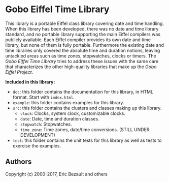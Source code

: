 # Gobo Eiffel Time Library

This library is a portable Eiffel class library
covering date and time handling. When this library has been
developed, there was no date and time library standard, and
no portable library supporting the main Eiffel compilers
was publicly available. Each Eiffel compiler provides its own
date and time library, but none of them is fully portable.
Furthermore the existing date and time libraries only covered
the absolute time and duration notions, leaving untackled areas
such as time zones, stopwatches, clocks or timers. The *Gobo Eiffel
Time Library* tries to address these issues with the same care
that characterizes the other high-quality libraries that make
up the *Gobo Eiffel Project*.

**Included in this library:**

* `doc`: this folder contains the documentation for this library,
  in HTML format. Start with `index.html`.
* `example`: this folder contains examples for this library.
* `src`: this folder contains the clusters and classes making up this library.
  * `clock`: Clocks, system clock, customizable clocks.
  * `date`: Date, time and duration classes.
  * `stopwatch`: Stopwatches.
  * `time_zone`: Time zones, date/time conversions. (STILL UNDER DEVELOPMENT)
* `test`: this folder contains the unit tests for this library as well as
  tests to exercise the examples.

## Authors

Copyright (c) 2000-2017, Eric Bezault and others
